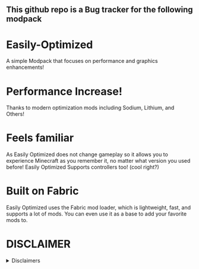 ## This github repo is a Bug tracker for the following modpack

# Easily-Optimized
A simple Modpack that focuses on performance and graphics enhancements!


# Performance Increase!
Thanks to modern optimization mods including Sodium, Lithium, and Others!

# Feels familiar
As Easily Optimized does not change gameplay so it allows you to experience Minecraft as you remember it, no matter what version you used before! Easily Optimized Supports controllers too! (cool right?)

# Built on Fabric     
Easily Optimized uses the Fabric mod loader, which is lightweight, fast, and supports a lot of mods. You can even use it as a base to add your favorite mods to.

# DISCLAIMER

<details>
<summary>Disclaimers</summary>
I do not own any of the mods in this Modpack; all mod credits go to the original mod developers!

The modpack has been set up to be compatible with the rules of most public third-party servers, but it is your responsibility to verify whether you are allowed to use it or not. By installing this modpack you agree that the modpack author, the mod developers and Mojang provide no warranties for using this modpack, every action you do with it is your own.

THIS MODPACK IS NOT APPROVED BY OR ASSOCIATED WITH MOJANG OR MICROSOFT.
</details>


